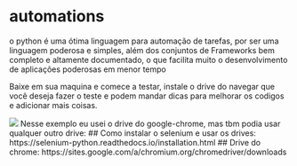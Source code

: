 # automations
o python é uma ótima linguagem para automação de tarefas, por ser uma linguagem poderosa e simples, além dos conjuntos de Frameworks bem completo e altamente documentado, o que facilita muito o desenvolvimento de aplicações poderosas em menor tempo 

Baixe em sua maquina e comece a testar, instale o drive do navegar que você deseja fazer o teste e podem mandar dicas para melhorar os codigos e adicionar mais coisas.
<html>
  <head><head>
    <body>
        <img src="https://px.gfycat.com/px.gif?gfyid=bountifulfaroffcolt&context=%2Fbountifulfaroffcolt&app_id=com.gfycat.website&utc=085fd13d-4223-4cd4-976b-e3ebd5434341&stc=4403eaa8-df0d-4518-94bb-c13c3821b854&cache=1588890546560">
    </body>
</html>
Nesse exemplo eu usei o drive do google-chrome, mas tbm podia usar qualquer outro drive:
## Como instalar o selenium e usar os drives: 
https://selenium-python.readthedocs.io/installation.html
## Drive do chrome:
https://sites.google.com/a/chromium.org/chromedriver/downloads
